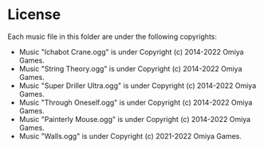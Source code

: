 # License

Each music file in this folder are under the following copyrights:

* Music "Ichabot Crane.ogg" is under Copyright (c) 2014-2022 Omiya Games.
* Music "String Theory.ogg" is under Copyright (c) 2014-2022 Omiya Games.
* Music "Super Driller Ultra.ogg" is under Copyright (c) 2014-2022 Omiya Games.
* Music "Through Oneself.ogg" is under Copyright (c) 2014-2022 Omiya Games.
* Music "Painterly Mouse.ogg" is under Copyright (c) 2014-2022 Omiya Games.
* Music "Walls.ogg" is under Copyright (c) 2021-2022 Omiya Games.
